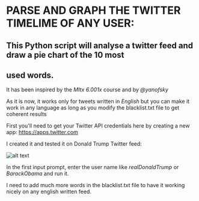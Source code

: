 # PARSE AND GRAPH THE TWITTER TIMELIME OF ANY USER:

## This Python script will analyse a twitter feed and draw a pie chart of the 10 most
## used words.

It has been inspired by the *MItx 6.001x* course and by *@yanofsky*

As it is now, it works only for tweets written in *English* but you can make it work
in any language as long as you modify the blacklist.txt file to get
coherent results

First you'll need to get your Twitter API credentials here by creating a new
app:
https://apps.twitter.com

I created it and tested it on Donald Trump Twitter feed:

![alt text](http://i.imgur.com/3eCXORe.png)

In the first input prompt, enter the user name like _realDonaldTrump_ or _BarackObama_ and run it.

I need to add much more words in the blacklist.txt file to have it working
nicely on any english written feed.





